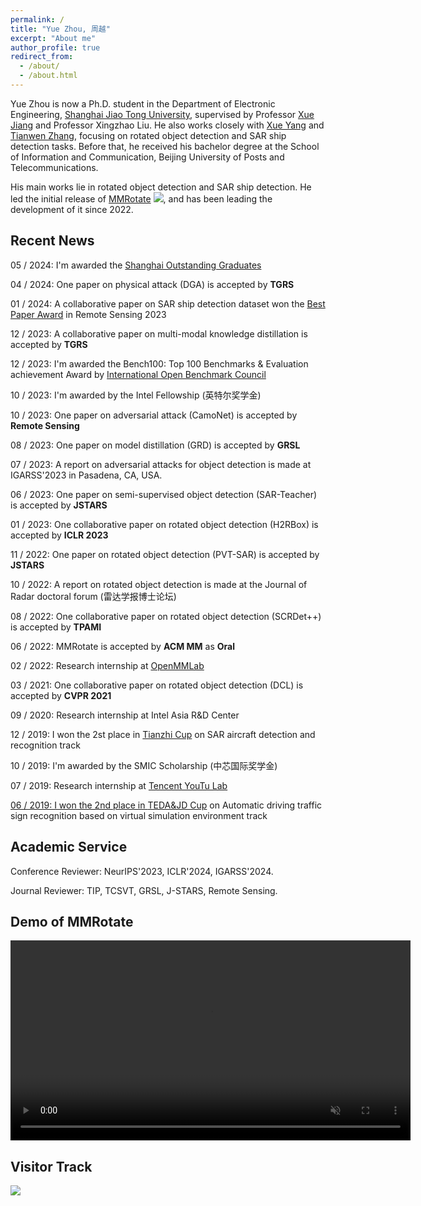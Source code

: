 ```yaml
---
permalink: /
title: "Yue Zhou, 周越"
excerpt: "About me"
author_profile: true
redirect_from: 
  - /about/
  - /about.html
---
```


Yue Zhou is now a Ph.D. student in the Department of Electronic Engineering, [Shanghai Jiao Tong University](https://ee.sjtu.edu.cn), supervised by Professor [Xue Jiang](https://sp.sjtu.edu.cn/) and Professor Xingzhao Liu. 
He also works closely with [Xue Yang](https://yangxue0827.github.io/) and [Tianwen Zhang](https://www.researchgate.net/profile/Tianwen-Zhang-4), focusing on rotated object detection and SAR ship detection tasks.
Before that, he received his bachelor degree at the School of Information and Communication, Beijing University of Posts and Telecommunications.

His main works lie in rotated object detection and SAR ship detection. He led the initial release of [MMRotate](https://github.com/open-mmlab/mmrotate) <img src="https://img.shields.io/github/stars/open-mmlab/mmrotate?style=social" />, and has been leading the development of it since 2022.

Recent News
------------------------


05 / 2024: I'm awarded the [Shanghai Outstanding Graduates](https://www.seiee.sjtu.edu.cn/xsgz_tzgg_zyfz/10038.html)

04 / 2024: One paper on physical attack (DGA) is accepted by <b>TGRS</b>

01 / 2024: A collaborative paper on SAR ship detection dataset won the [Best Paper Award](https://www.mdpi.com/journal/remotesensing/awards/2098) in Remote Sensing 2023

12 / 2023: A collaborative paper on multi-modal knowledge distillation is accepted by <b>TGRS</b>

12 / 2023: I'm awarded the Bench100: Top 100 Benchmarks & Evaluation achievement Award by [International Open Benchmark Council](https://www.benchcouncil.org/evaluation/bench/annual.html)

10 / 2023: I'm awarded by the Intel Fellowship (英特尔奖学金)

10 / 2023: One paper on adversarial attack (CamoNet) is accepted by <b>Remote Sensing</b>

08 / 2023: One paper on model distillation (GRD) is accepted by <b>GRSL</b>

07 / 2023: A report on adversarial attacks for object detection is made at IGARSS'2023 in Pasadena, CA, USA.

06 / 2023: One paper on semi-supervised object detection (SAR-Teacher) is accepted by <b>JSTARS</b>

01 / 2023: One collaborative paper on rotated object detection (H2RBox) is accepted by <b>ICLR 2023</b>

11 / 2022: One paper on rotated object detection (PVT-SAR) is accepted by <b>JSTARS</b>

10 / 2022: A report on rotated object detection is made at the Journal of Radar doctoral forum (雷达学报博士论坛)

08 / 2022: One collaborative paper on rotated object detection (SCRDet++) is accepted by <b>TPAMI</b>

06 / 2022: MMRotate is accepted by <b>ACM MM</b> as <b>Oral</b>

02 / 2022: Research internship at <a href="https://openmmlab.com/" target="_blank">OpenMMLab</a>

03 / 2021: One collaborative paper on rotated object detection (DCL) is accepted by <b>CVPR 2021</b>

09 / 2020: Research internship at Intel Asia R&D Center

12 / 2019: I won the 2st place in <a href="https://www.rsaicp.com/" target="_blank">Tianzhi Cup</a> on SAR aircraft detection and recognition track

10 / 2019: I'm awarded by the SMIC Scholarship (中芯国际奖学金)

07 / 2019: Research internship at <a href="https://open.youtu.qq.com/#/open" target="_blank">Tencent YouTu Lab

06 / 2019: I won the 2nd place in <a href="https://beta-www.datafountain.cn/competitions/339" target="_blank">TEDA&JD Cup</a> on Automatic driving traffic sign recognition based on virtual simulation environment track


Academic Service
------------------------

Conference Reviewer: NeurIPS'2023, ICLR'2024, IGARSS'2024.

Journal Reviewer: TIP, TCSVT, GRSL, J-STARS, Remote Sensing.


Demo of MMRotate
------------------------

<div class="demo">
      <video width="640" height="320" controls autoplay muted>
        <source src="https://user-images.githubusercontent.com/10410257/154433305-416d129b-60c8-44c7-9ebb-5ba106d3e9d5.MP4" type="video/mp4">
      </video>
</div>



Visitor Track
------------------------

<a href="https://clustrmaps.com/site/1bw31"  title="Visit tracker"><img src="//www.clustrmaps.com/map_v2.png?d=Dz2WKzeH_f-bhlf4P1GUyy66xVmeZ27SfvNlGz7cOhI&cl=ffffff" /></a>
